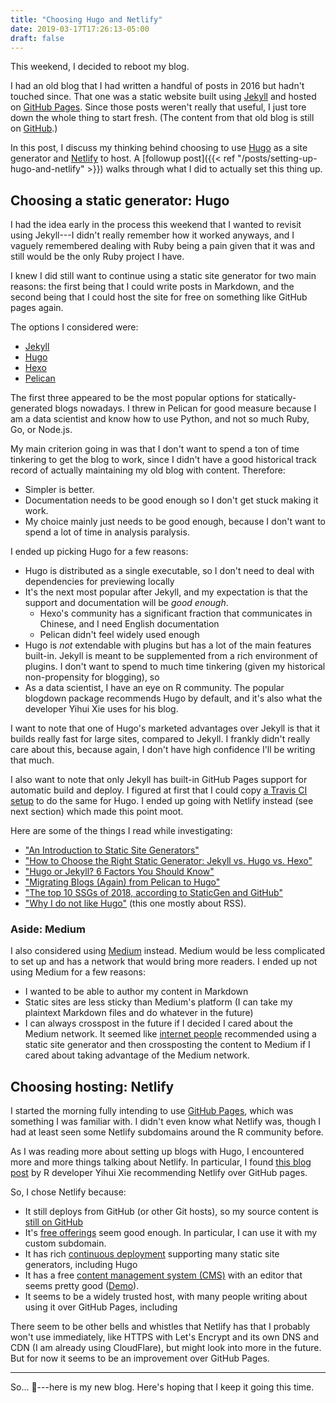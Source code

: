 ```yaml
---
title: "Choosing Hugo and Netlify"
date: 2019-03-17T17:26:13-05:00
draft: false
---
```


This weekend, I decided to reboot my blog.

I had an old blog that I had written a handful of posts in 2016 but hadn't touched since. That one was a static website built using [Jekyll](https://jekyllrb.com/) and hosted on [GitHub Pages](https://pages.github.com/). Since those posts weren't really that useful, I just tore down the whole thing to start fresh. (The content from that old blog is still on [GitHub](https://github.com/jayqi/blog.jayqi.com-old).)

In this post, I discuss my thinking behind choosing to use [Hugo](https://gohugo.io/) as a site generator and [Netlify](https://netlify.com) to host. A [followup post]({{< ref "/posts/setting-up-hugo-and-netlify" >}}) walks through what I did to actually set this thing up.

## Choosing a static generator: Hugo

I had the idea early in the process this weekend that I wanted to revisit using Jekyll---I didn't really remember how it worked anyways, and I vaguely remembered dealing with Ruby being a pain given that it was and still would be the only Ruby project I have.

I knew I did still want to continue using a static site generator for two main reasons: the first being that I could write posts in Markdown, and the second being that I could host the site for free on something like GitHub pages again.

The options I considered were:

- [Jekyll](https://jekyllrb.com/)
- [Hugo](https://gohugo.io/)
- [Hexo](https://hexo.io/)
- [Pelican](https://docs.getpelican.com/en/stable/)

The first three appeared to be the most popular options for statically-generated blogs nowadays. I threw in Pelican for good measure because I am a data scientist and know how to use Python, and not so much Ruby, Go, or Node.js.

My main criterion going in was that I don't want to spend a ton of time tinkering to get the blog to work, since I didn't have a good historical track record of actually maintaining my old blog with content. Therefore:

- Simpler is better.
- Documentation needs to be good enough so I don't get stuck making it work.
- My choice mainly just needs to be good enough, because I don't want to spend a lot of time in analysis paralysis.

I ended up picking Hugo for a few reasons:

- Hugo is distributed as a single executable, so I don't need to deal with dependencies for previewing locally
- It's the next most popular after Jekyll, and my expectation is that the support and documentation will be _good enough_.
    - Hexo's community has a significant fraction that communicates in Chinese, and I need English documentation
    - Pelican didn't feel widely used enough
- Hugo is _not_ extendable with plugins but has a lot of the main features built-in. Jekyll is meant to be supplemented from a rich environment of plugins. I don't want to spend to much time tinkering (given my historical non-propensity for blogging), so
- As a data scientist, I have an eye on R community. The popular blogdown package recommends Hugo by default, and it's also what the developer Yihui Xie uses for his blog.

I want to note that one of Hugo's marketed advantages over Jekyll is that it builds really fast for large sites, compared to Jekyll. I frankly didn't really care about this, because again, I don't have high confidence I'll be writing that much.

I also want to note that only Jekyll has built-in GitHub Pages support for automatic build and deploy. I figured at first that I could copy [a Travis CI setup](https://axdlog.com/2018/using-hugo-and-travis-ci-to-deploy-blog-to-github-pages-automatically/) to do the same for Hugo. I ended up going with Netlify instead (see next section) which made this point moot.

Here are some of the things I read while investigating:

- ["An Introduction to Static Site Generators"](https://medium.com/@alexsanchezdesigns/an-introduction-to-static-site-generators-a75ab6149285)
- ["How to Choose the Right Static Generator: Jekyll vs. Hugo vs. Hexo"](https://www.techiediaries.com/jekyll-hugo-hexo/)
- ["Hugo or Jekyll? 6 Factors You Should Know"](https://forestry.io/blog/hugo-and-jekyll-compared/)
- ["Migrating Blogs (Again) from Pelican to Hugo"](https://arunrocks.com/moving-blogs-pelican-to-hugo/)
- ["The top 10 SSGs of 2018, according to StaticGen and GitHub"](https://www.netlify.com/blog/2018/08/24/the-top-10-ssgs-of-2018-according-to-staticgen-and-github/)
- ["Why I do not like Hugo"](https://flameeyes.blog/2017/07/12/why-i-do-not-like-hugo/) (this one mostly about RSS).

### Aside: Medium

I also considered using [Medium](https://medium.com/) instead. Medium would be less complicated to set up and has a network that would bring more readers. I ended up not using Medium for a few reasons:

- I wanted to be able to author my content in Markdown
- Static sites are less sticky than Medium's platform (I can take my plaintext Markdown files and do whatever in the future)
- I can always crosspost in the future if I decided I cared about the Medium network. It seemed like [internet people](https://news.ycombinator.com/item?id=13325546) recommended using a static site generator and then crossposting the content to Medium if I cared about taking advantage of the Medium network.


## Choosing hosting: Netlify

I started the morning fully intending to use [GitHub Pages](https://pages.github.com/), which was something I was familiar with. I didn't even know what Netlify was, though I had at least seen some Netlify subdomains around the R community before.

As I was reading more about setting up blogs with Hugo, I encountered more and more things talking about Netlify. In particular, I found [this blog post](https://yihui.name/en/2017/06/netlify-instead-of-github-pages/) by R developer Yihui Xie recommending Netlify over GitHub pages.

So, I chose Netlify because:

- It still deploys from GitHub (or other Git hosts), so my source content is [still on GitHub](https://github.com/jayqi/blog.jayqi.com/)
- It's [free offerings](https://www.netlify.com/pricing/) seem good enough. In particular, I can use it with my custom subdomain.
- It has rich [continuous deployment](https://www.netlify.com/docs/continuous-deployment/) supporting many static site generators, including Hugo
- It has a free [content management system (CMS)](https://www.netlifycms.org/)  with an editor that seems pretty good ([Demo](https://cms-demo.netlify.com/#/collections/posts)).
- It seems to be a widely trusted host, with many people writing about using it over GitHub Pages, including

There seem to be other bells and whistles that Netlify has that I probably won't use immediately, like HTTPS with Let's Encrypt and its own DNS and CDN (I am already using CloudFlare), but might look into more in the future. But for now it seems to be an improvement over GitHub Pages.

---

So... :tada:---here is my new blog. Here's hoping that I keep it going this time.
